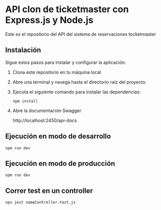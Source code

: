 # API clon de ticketmaster con Express.js y Node.js

Este es el repositorio del API del sistema de reservaciones tocketmaster

## Instalación

Sigue estos pasos para instalar y configurar la aplicación:

1. Clona este repositorio en tu máquina local.
2. Abre una terminal y navega hasta el directorio raíz del proyecto.
3. Ejecuta el siguiente comando para instalar las dependencias:

    ```shell
    npm install

4. Abre la documentación Swagger

    http://localhost:2450/api-docs

## Ejecución en modo de desarrollo
    npm run dev 

## Ejecución en modo de producción
    npm run dev 

## Correr test en un controller
    npx jest nameController.test.js
